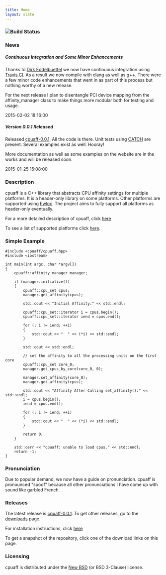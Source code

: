 ```yaml
---
title: Home
layout: slate
---
```

### ![Build Status](https://travis-ci.org/dcdillon/cpuaff.svg?branch=master)

### News

##### Continuous Integration and Some Minor Enhancements

Thanks to [Dirk Eddelbuettel](https://github.com/eddelbuettel) we now have continuous integration using [Travis CI](https://travis-ci.org).  As a result we now compile with clang as well as g++.  There were a few minor code enhancements that went in as part of this process but nothing worthy of a new release.

For the next release I plan to disentangle PCI device mapping from the affinity_manager class to make things more modular both for testing and usage.

2015-02-02 18:16:00

##### Version 0.0.1 Released

Released [cpuaff-0.0.1](releases/cpuaff-0.0.1.tar.gz).  All the code is there.  Unit tests using [CATCH](https://github.com/philsquared/Catch) are present.  Several examples exist as well.  Hooray!

More documentation as well as some examples on the website are in the works and will be released soon.

2015-01-25 15:08:00

### Description

cpuaff is a C++ library that abstracts CPU affinity settings for multiple platforms.  It is a header-only library on some platforms.  Other platforms are supported using [hwloc](http://www.open-mpi.org/projects/hwloc/).  The project aims to fully support all platforms as header-only eventually.

For a more detailed description of cpuaff, click [here](details.html)

To see a list of supported platforms click [here](supported_platforms.html).

### Simple Example

    #include <cpuaff/cpuaff.hpp>
    #include <iostream>
    
    int main(int argc, char *argv[])
    {
        cpuaff::affinity_manager manager;
    
        if (manager.initialize())
        {
            cpuaff::cpu_set cpus;
            manager.get_affinity(cpus);
    
            std::cout << "Initial Affinity:" << std::endl;
    
            cpuaff::cpu_set::iterator i = cpus.begin();
            cpuaff::cpu_set::iterator iend = cpus.end();
    
            for (; i != iend; ++i)
            {
                std::cout << "  " << (*i) << std::endl;
            }
    
            std::cout << std::endl;
    
            // set the affinity to all the processing units on the first core
            cpuaff::cpu_set core_0;
            manager.get_cpus_by_core(core_0, 0);
    
            manager.set_affinity(core_0);
            manager.get_affinity(cpus);
    
            std::cout << "Affinity After Calling set_affinity():" << std::endl;
            i = cpus.begin();
            iend = cpus.end();
    
            for (; i != iend; ++i)
            {
                std::cout << "  " << (*i) << std::endl;
            }
    
            return 0;
        }
    
        std::cerr << "cpuaff: unable to load cpus." << std::endl;
        return -1;
    }

### Pronunciation

Due to popular demand, we now have a guide on pronunciation.  cpuaff is pronounced "spoof" because all other pronunciations I have come up with sound like garbled French.

### Releases

The latest release is [cpuaff-0.0.1](releases/cpuaff-0.0.1.tar.gz).  To get other releases, go to the [downloads](downloads.html) page.

For installation instructions, click [here](installation.html)

To get a snapshot of the repository, click one of the download links on this page.

### Licensing

cpuaff is distributed under the [New BSD](http://opensource.org/licenses/BSD-3-Clause) (or BSD 3-Clause) license.

